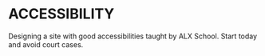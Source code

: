 # ACCESSIBILITY
Designing a site with good accessibilities taught by ALX School. Start today and avoid court cases.